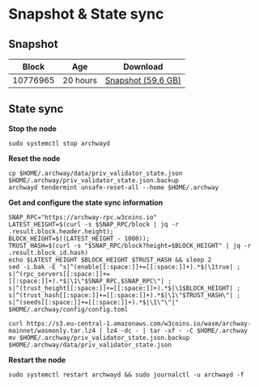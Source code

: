 # Snapshot & State sync

## Snapshot

|     Block   |     Age     |   Download  |
| ----------- | ----------- | ----------- |
|   10776965   |  20 hours | [Snapshot (59.6 GB)](https://s3.eu-central-1.amazonaws.com/w3coins.io/snapshots/archway-mainnet/archway_snapsot_latest.tar.lz4)  |

## State sync

**Stop the node**

```
sudo systemctl stop archwayd
```

**Reset the node**

```
cp $HOME/.archway/data/priv_validator_state.json $HOME/.archway/priv_validator_state.json.backup
archwayd tendermint unsafe-reset-all --home $HOME/.archway
```

**Get and configure the state sync information**

```
SNAP_RPC="https://archway-rpc.w3coins.io"
LATEST_HEIGHT=$(curl -s $SNAP_RPC/block | jq -r .result.block.header.height);
BLOCK_HEIGHT=$((LATEST_HEIGHT - 1000));
TRUST_HASH=$(curl -s "$SNAP_RPC/block?height=$BLOCK_HEIGHT" | jq -r .result.block_id.hash) 
echo $LATEST_HEIGHT $BLOCK_HEIGHT $TRUST_HASH && sleep 2
sed -i.bak -E "s|^(enable[[:space:]]+=[[:space:]]+).*$|\1true| ;
s|^(rpc_servers[[:space:]]+=[[:space:]]+).*$|\1\"$SNAP_RPC,$SNAP_RPC\"| ;
s|^(trust_height[[:space:]]+=[[:space:]]+).*$|\1$BLOCK_HEIGHT| ;
s|^(trust_hash[[:space:]]+=[[:space:]]+).*$|\1\"$TRUST_HASH\"| ;
s|^(seeds[[:space:]]+=[[:space:]]+).*$|\1\"\"|" $HOME/.archway/config/config.toml
```

```
curl https://s3.eu-central-1.amazonaws.com/w3coins.io/wasm/archway-mainnet/wasmonly.tar.lz4 | lz4 -dc - | tar -xf - -C $HOME/.archway
mv $HOME/.archway/priv_validator_state.json.backup $HOME/.archway/data/priv_validator_state.json
```

**Restart the node**

```
sudo systemctl restart archwayd && sudo journalctl -u archwayd -f
```
